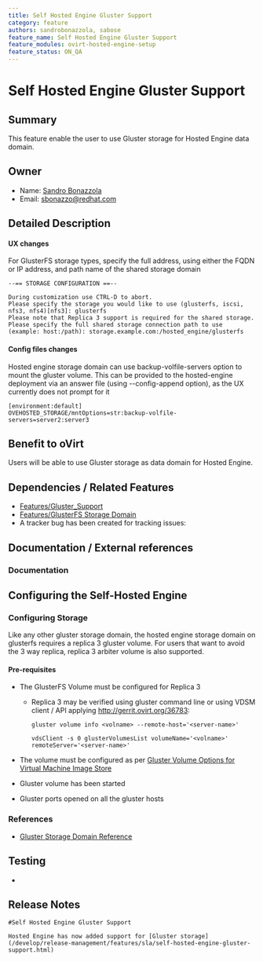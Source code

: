 ```yaml
---
title: Self Hosted Engine Gluster Support
category: feature
authors: sandrobonazzola, sabose
feature_name: Self Hosted Engine Gluster Support
feature_modules: ovirt-hosted-engine-setup
feature_status: ON_QA
---
```


# Self Hosted Engine Gluster Support

## Summary

This feature enable the user to use Gluster storage for Hosted Engine data domain.


## Owner

*   Name: [Sandro Bonazzola](https://github.com/sandrobonazzola)
*   Email: <sbonazzo@redhat.com>

## Detailed Description

#### UX changes
For GlusterFS storage types, specify the full address, using either the FQDN or IP address, and path name of the shared storage domain
```
--== STORAGE CONFIGURATION ==--

During customization use CTRL-D to abort.
Please specify the storage you would like to use (glusterfs, iscsi, nfs3, nfs4)[nfs3]: glusterfs 
Please note that Replica 3 support is required for the shared storage.
Please specify the full shared storage connection path to use (example: host:/path): storage.example.com:/hosted_engine/glusterfs
```

#### Config files changes 
Hosted engine storage domain can use backup-volfile-servers option to mount the gluster volume. 
This can be provided to the hosted-engine deployment via an answer file (using --config-append option), as the UX currently does not prompt for it

```
[environment:default]
OVEHOSTED_STORAGE/mntOptions=str:backup-volfile-servers=server2:server3
```

## Benefit to oVirt

Users will be able to use Gluster storage as data domain for Hosted Engine.

## Dependencies / Related Features

*   [Features/Gluster_Support](/develop/release-management/features/gluster/gluster-support.html)
*   [Features/GlusterFS Storage Domain](/develop/release-management/features/storage/glusterfs-storage-domain.html)
*   A tracker bug has been created for tracking issues:

## Documentation / External references

### Documentation

## Configuring the Self-Hosted Engine

### Configuring Storage
Like any other gluster storage domain, the hosted engine storage domain on glusterfs requires a replica 3 gluster volume. For users that want to avoid the 3 way replica, replica 3 arbiter volume is also supported.

#### Pre-requisites


*   The GlusterFS Volume must be configured for Replica 3
    -   Replica 3 may be verified using gluster command line or using VDSM client / API applying <http://gerrit.ovirt.org/36783>:
        ``` 
        gluster volume info <volname> --remote-host='<server-name>'

        vdsClient -s 0 glusterVolumesList volumeName='<volname>' remoteServer='<server-name>'
        ```

*   The volume must be configured as per [Gluster Volume Options for Virtual Machine Image Store](/documentation/administration_guide/index.html#Adding_Red_Hat_Gluster_Storage)

*  Gluster volume has been started 
*  Gluster ports opened on all the gluster hosts


### References

*   [Gluster Storage Domain Reference](/documentation/administration_guide/index.html#Adding_Red_Hat_Gluster_Storage)

## Testing

*   

## Release Notes
```
#Self Hosted Engine Gluster Support

Hosted Engine has now added support for [Gluster storage](/develop/release-management/features/sla/self-hosted-engine-gluster-support.html)
```